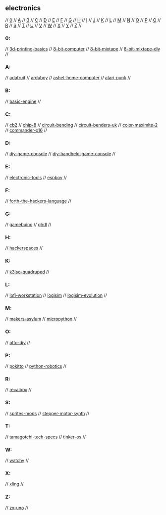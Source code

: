 ## electronics

// [0](#0) // [A](#a) // [B](#b) // [C](#c) // [D](#d) // [E](#e) // [F](#f) // [G](#g)
// [H](#h) // [I](#i) // [J](#j) // [K](#k) // [L](#l) // [M](#m) // [N](#n) // [O](#o)
// [P](#p) // [Q](#q) // [R](#r) // [S](#s) // [T](#t) // [U](#u) // [V](#v) // [W](#w)
// [X](#x) // [Y](#y) // [Z](#z) //

### 0:
// [3d-printing-basics](https://www.instructables.com/3D-Printing-Basics/)
// [8-bit-computer](https://eater.net/8bit/)
// [8-bit-mixtape](https://github.com/8BitMixtape)
// [8-bit-mixtape-diy](http://macumbista.net/?page_id=4607)
//

### A:
// [adafruit](https://www.adafruit.com/)
// [arduboy](https://arduboy.com/)
// [ashet-home-computer](https://ashet.computer/index.htm)
// [atari-punk](https://www.instructables.com/Atari-Punk-Console-Synthesizer/)
//

### B:
// [basic-engine](http://basicengine.org/)
//

### C:
// [cb2](http://cb2.qrp.gr)
// [chip-8](https://chip-8.com/)
// [circuit-bending](http://www.anti-theory.com/soundart/circuitbend/)
// [circuit-benders-uk](https://www.circuitbenders.co.uk/)
// [color-maximite-2](https://geoffg.net/maximite.html)
// [commander-x16](https://www.commanderx16.com/forum/index.php?/home/)
//

### D:
// [diy-game-console](https://www.pocket-lint.com/games/news/nintendo/137374-can-t-buy-a-snes-classic-mini-how-to-build-your-own-retro-console-for-just-50)
// [diy-handheld-game-console](https://www.instructables.com/DIY-Raspberry-Pi-Zero-Handheld-Game-Console/)
//

### E:
// [electronic-tools](https://www.circuitbasics.com/electronic-tools-and-equipment/)
// [espboy](https://www.espboy.com/)
//

### F:
// [forth-the-hackers-language](https://hackaday.com/2017/01/27/forth-the-hackers-language/)
//

### G:
// [gamebuino](https://gamebuino.com/)
// [ghdl](https://github.com/ghdl/ghdl)
//

### H:
// [hackerspaces](https://wiki.hackerspaces.org/Hackerspaces)
//

### K:
// [k3lso-quadruped](https://hackaday.io/project/176487-k3lso-quadruped)
//

### L:
// [lofi-workstation](http://www.noystoise.com/2009/05/lo-fi-workstation.html)
// [logisim](http://www.cburch.com/logisim/)
// [logisim-evolution](https://github.com/logisim-evolution/logisim-evolution)
//

### M:
// [makers-asylum](https://www.makersasylum.com/)
// [micropython](https://micropython.org/)
//

### O:
// [otto-diy](https://www.ottodiy.com/)
//

### P:
// [pokitto](https://www.pokitto.com/)
// [python-robotics](https://github.com/AtsushiSakai/PythonRobotics)
//

### R:
// [recalbox](https://www.recalbox.com/)
//

### S:
// [sprites-mods](https://spritesmods.com/?art=main)
// [stepper-motor-synth](https://www.hackster.io/JonJonKayne/arduino-midi-stepper-synth-d291ae)
//

### T:
// [tamagotchi-tech-specs](http://tama.loociano.com/)
// [tinker-os](https://tinkerboarding.co.uk/wiki/index.php/TinkerOS)
//

### W:
// [watchy](https://watchy.sqfmi.com/)
//

### X:
// [xling](https://github.com/mcusim/Xling)
//

### Z:
// [zx-uno](https://zxuno.speccy.org/index_e.shtml)
//

